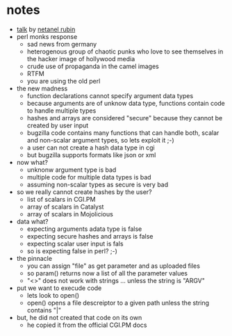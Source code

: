 # notes

* [talk](https://events.ccc.de/congress/2015/Fahrplan/events/7130.html) by [netanel rubin](https://events.ccc.de/congress/2015/Fahrplan/speakers/5034.html)
* perl monks response
    * sad news from germany
    * heterogenous group of chaotic punks who love to see themselves in the hacker image of hollywood media
    * crude use of propaganda in the camel images
    * RTFM
    * you are using the old perl
* the new madness
    * function declarations cannot specify argument data types
    * because arguments are of unknow data type, functions contain code to handle multiple types
    * hashes and arrays are considered "secure" because they cannot be created by user input
    * bugzilla code contains many functions that can handle both, scalar and non-scalar argument types, so lets exploit it ;-)
    * a user can not create a hash data type in cgi
    * but bugzilla supports formats like json or xml
* now what?
    * unknonw argument type is bad
    * multiple code for multiple data types is bad
    * assuming non-scalar types as secure is very bad
* so we really cannot create hashes by the user?
    * list of scalars in CGI.PM
    * array of scalars in Catalyst
    * array of scalars in Mojolicious
* data what?
    * expecting arguments adata type is false
    * expecting secure hashes and arrays is false
    * expecting scalar user input is fals
    * so is expecting false in perl? ;-)
* the pinnacle
    * you can assign "file" as get parameter and as uploaded files
    * so param() returns now a list of all the parameter values
    * "<>" does not work with strings ... unless the string is "ARGV"
* put we want to execude code
    * lets look to open()
    * open() opens a file descreiptor to a given path unless the string contains "|" 
* but, he did not created that code on its own
    * he copied it from the official CGI.PM docs
